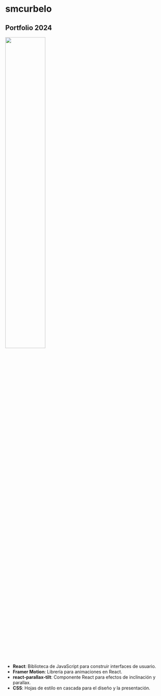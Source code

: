 # smcurbelo
## Portfolio 2024
<div>
  <img src="https://github.com/user-attachments/assets/30f7e3e6-f650-414c-9416-30e73ff199a0" style="width: 50%;" />
</div>


- **React**: Biblioteca de JavaScript para construir interfaces de usuario.
- **Framer Motion**: Librería para animaciones en React.
- **react-parallax-tilt**: Componente React para efectos de inclinación y parallax.
- **CSS**: Hojas de estilo en cascada para el diseño y la presentación.
